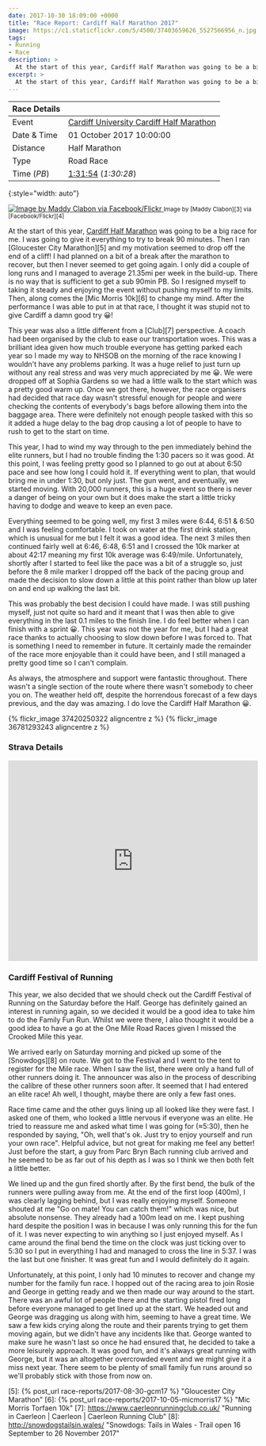 ```yaml
---
date: 2017-10-30 18:09:00 +0000
title: "Race Report: Cardiff Half Marathon 2017"
image: https://c1.staticflickr.com/5/4500/37403659626_5527566956_n.jpg
tags:
- Running
- Race
description: >
  At the start of this year, Cardiff Half Marathon was going to be a big race for me. I was going to give it everything to try to break 90 minutes. Then I ran Gloucester City Marathon and my motivation seemed to drop off the end of a cliff! I had planned on a bit of a break after the marathon to recover, but then I never seemed to get going again. I only did a couple of long runs and I managed to average 21.35mi per week in the build-up. There is no way that is sufficient to get a sub 90min PB. So I resigned myself to taking it steady and enjoying the event without pushing myself to my limits. Then, along comes the Mic Morris 10k to change my mind. After the performance I was able to put in at that race, I thought it was stupid not to give Cardiff a damn good try!
excerpt: >
  At the start of this year, Cardiff Half Marathon was going to be a big race for me. I was going to give it everything to try to break 90 minutes. Then I ran Gloucester City Marathon and my motivation seemed to drop off the end of a cliff! I had planned on a bit of a break after the marathon to recover, but then I never seemed to get going again. I only did a couple of long runs and I managed to average 21.35mi per week in the build-up. There is no way that is sufficient to get a sub 90min PB. So I resigned myself to taking it steady and enjoying the event without pushing myself to my limits. Then, along comes the Mic Morris 10k to change my mind. After the performance I was able to put in at that race, I thought it was stupid not to give Cardiff a damn good try!
---
```


| Race Details |                                               |
|--------------|-----------------------------------------------|
| Event        | [Cardiff University Cardiff Half Marathon][1] |
| Date & Time  | 01 October 2017 10:00:00                      |
| Distance     | Half Marathon                                 |
| Type         | Road Race                                     |
| Time (_PB_)  | [1:31:54][2] (_1:30:28_)                      |
{:style="width: auto"}

<div class='flickr image alignright'>
<span>
  <a title='Image by Maddy Clabon via Facebook/Flickr' href='https://c1.staticflickr.com/5/4500/37403659626_ea9402a5d6_o.jpg' class='image'>
    <img src='https://c1.staticflickr.com/5/4500/37403659626_5527566956_n.jpg' alt='Image by Maddy Clabon via Facebook/Flickr' />
  </a>
  <a title='View on Flickr' href='https://www.flickr.com/photos/149739988@N02/37403659626/' class='flickrlink'> </a>
</span>
<small class='aligncentre' markdown='1'>Image by [Maddy Clabon][3] via [Facebook/Flickr][4]</small>
</div>

At the start of this year, [Cardiff Half Marathon][1] was going to be a big race for me. I was going to give it everything to try to break 90 minutes. Then I ran [Gloucester City Marathon][5] and my motivation seemed to drop off the end of a cliff! I had planned on a bit of a break after the marathon to recover, but then I never seemed to get going again. I only did a couple of long runs and I managed to average 21.35mi per week in the build-up. There is no way that is sufficient to get a sub 90min PB. So I resigned myself to taking it steady and enjoying the event without pushing myself to my limits. Then, along comes the [Mic Morris 10k][6] to change my mind. After the performance I was able to put in at that race, I thought it was stupid not to give Cardiff a damn good try :grinning:!

This year was also a little different from a [Club][7] perspective. A coach had been organised by the club to ease our transportation woes. This was a brilliant idea given how much trouble everyone has getting parked each year so I made my way to NHSOB on the morning of the race knowing I wouldn't have any problems parking. It was a huge relief to just turn up without any real stress and was very much appreciated by me :grinning:. We were dropped off at Sophia Gardens so we had a little walk to the start which was a pretty good warm up. Once we got there, however, the race organisers had decided that race day wasn't stressful enough for people and were checking the contents of everybody's bags before allowing them into the baggage area. There were definitely not enough people tasked with this so it added a huge delay to the bag drop causing a lot of people to have to rush to get to the start on time.

This year, I had to wind my way through to the pen immediately behind the elite runners, but I had no trouble finding the 1:30 pacers so it was good. At this point, I was feeling pretty good so I planned to go out at about 6:50 pace and see how long I could hold it. If everything went to plan, that would bring me in under 1:30, but only just. The gun went, and eventually, we started moving. With 20,000 runners, this is a huge event so there is never a danger of being on your own but it does make the start a little tricky having to dodge and weave to keep an even pace.

Everything seemed to be going well, my first 3 miles were 6:44, 6:51 & 6:50 and I was feeling comfortable. I took on water at the first drink station, which is unusual for me but I felt it was a good idea. The next 3 miles then continued fairly well at 6:46, 6:48, 6:51 and I crossed the 10k marker at about 42:17 meaning my first 10k average was 6:49/mile. Unfortunately, shortly after I started to feel like the pace was a bit of a struggle so, just before the 8 mile marker I dropped off the back of the pacing group and made the decision to slow down a little at this point rather than blow up later on and end up walking the last bit.

This was probably the best decision I could have made. I was still pushing myself, just not quite so hard and it meant that I was then able to give everything in the last 0.1 miles to the finish line. I do feel better when I can finish with a sprint :grinning:. This year was not the year for me, but I had a great race thanks to actually choosing to slow down before I was forced to. That is something I need to remember in future. It certainly made the remainder of the race more enjoyable than it could have been, and I still managed a pretty good time so I can't complain.

As always, the atmosphere and support were fantastic throughout. There wasn't a single section of the route where there wasn't somebody to cheer you on. The weather held off, despite the horrendous forecast of a few days previous, and the day was amazing. I do love the Cardiff Half Marathon :grinning:.

{% flickr_image 37420250322 aligncentre z %}
{% flickr_image 36781293243 aligncentre z %}

### Strava Details

<iframe height='405' width='100%' frameborder='0' allowtransparency='true' scrolling='no'
  src='https://www.strava.com/activities/1210292642/embed/d241d471391ae532df07e067d7a8e889d76cceb5'>
</iframe>

### Cardiff Festival of Running

This year, we also decided that we should check out the Cardiff Festival of Running on the Saturday before the Half. George has definitely gained an interest in running again, so we decided it would be a good idea to take him to do the Family Fun Run. Whilst we were there, I also thought it would be a good idea to have a go at the One Mile Road Races given I missed the Crooked Mile this year.

We arrived early on Saturday morning and picked up some of the [Snowdogs][8] on route. We got to the Festival and I went to the tent to register for the Mile race. When I saw the list, there were only a hand full of other runners doing it. The announcer was also in the process of describing the calibre of these other runners soon after. It seemed that I had entered an elite race! Ah well, I thought, maybe there are only a few fast ones.

Race time came and the other guys lining up all looked like they were fast. I asked one of them, who looked a little nervous if everyone was an elite. He tried to reassure me and asked what time I was going for (&asymp;5:30), then he responded by saying, "Oh, well that's ok. Just try to enjoy yourself and run your own race". Helpful advice, but not great for making me feel any better! Just before the start, a guy from Parc Bryn Bach running club arrived and he seemed to be as far out of his depth as I was so I think we then both felt a little better.

We lined up and the gun fired shortly after. By the first bend, the bulk of the runners were pulling away from me. At the end of the first loop (400m), I was clearly lagging behind, but I was really enjoying myself. Someone shouted at me "Go on mate! You can catch them!" which was nice, but absolute nonsense. They already had a 100m lead on me. I kept pushing hard despite the position I was in because I was only running this for the fun of it. I was never expecting to win anything so I just enjoyed myself. As I came around the final bend the time on the clock was just ticking over to 5:30 so I put in everything I had and managed to cross the line in 5:37. I was the last but one finisher. It was great fun and I would definitely do it again.

Unfortunately, at this point, I only had 10 minutes to recover and change my number for the family fun race. I hopped out of the racing area to join Rosie and George in getting ready and we then made our way around to the start. There was an awful lot of people there and the starting pistol fired long before everyone managed to get lined up at the start. We headed out and George was dragging us along with him, seeming to have a great time. We saw a few kids crying along the route and their parents trying to get them moving again, but we didn't have any incidents like that. George wanted to make sure he wasn't last so once he had ensured that, he decided to take a more leisurely approach. It was good fun, and it's always great running with George, but it was an altogether overcrowded event and we might give it a miss next year. There seem to be plenty of small family fun runs around so we'll probably stick with those from now on.

[1]: http://www.cardiffhalfmarathon.co.uk/ "Home - Cardiff Half Marathon"
[2]: http://tdleventservices.co.uk/race-results.php?event=2776&club=CAERLEON+RUNNING+CLUB "Results for Caerleon Running Club Runners"
[3]: https://www.facebook.com/ruby.clabon "Maddy Clabon"
[4]: https://www.flickr.com/photos/149739988@N02/ "Caerleon Running Club"
[5]: {% post_url race-reports/2017-08-30-gcm17 %} "Gloucester City Marathon"
[6]: {% post_url race-reports/2017-10-05-micmorris17 %} "Mic Morris Torfaen 10k"
[7]: https://www.caerleonrunningclub.co.uk/ "Running in Caerleon | Caerleon | Caerleon Running Club"
[8]: http://snowdogstailsin.wales/ "Snowdogs: Tails in Wales - Trail open 16 September to 26 November 2017"
